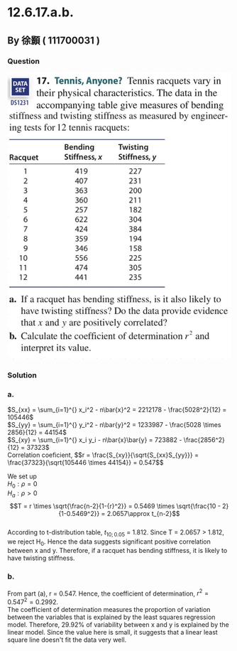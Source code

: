 # 12.6.17.a.b.

## By 徐顥 ( 111700031 )

### Question
![圖1](https://github.com/HWTeng-Course/202402-Statistics/blob/eb3fbf99d3eeec2c2b8e4d4a39a6dc7fbacc5367/Images/S__3072024.jpg)

### Solution 
### a.

  $S_{xx} = \sum_{i=1}^{} x_i^2 - n\bar{x}^2 = 2212178 - \frac{5028^2}{12} = 105446$<br>
  $S_{yy} = \sum_{i=1}^{} y_i^2 - n\bar{y}^2 = 1233987 - \frac{5028 \times 2856}{12} = 44154$<br>
  $S_{xy} = \sum_{i=1}^{} x_i y_i - n\bar{x}\bar{y} = 723882 - \frac{2856^2}{12} = 37323$<br>
Correlation coeficient, 
  $$r = \frac{S_{xy}}{\sqrt{S_{xx}S_{yy}}\} = \frac{37323}{\sqrt{105446 \times 44154}\} = 0.547$$<br>

We set up<br>
$H_0:ρ=0$\
$H_a:ρ>0$
  $$T = r \times \sqrt{\frac{n-2}{1-{r}^2}} = 0.5469 \times \sqrt{\frac{10 - 2}{1-0.5469^2}} = 2.0657\approx t_{n-2}$$<br>
According to t-distribution table, $t_{10;0.05}$ = 1.812. Since T = 2.0657 > 1.812, we reject H<sub>0</sub>. Hence the data suggests significant positive correlation between x and y. Therefore, if a racquet has bending stiffness, it is likely to have twisting stiffness.

### b.

From part (a), r = 0.547. Hence, the coefficient of determination, $r^2 = 0.547^2 = 0.2992.$<br>
The coefficient of determination measures the proportion of variation between the variables that is explained by the least squares regression model. Therefore, 29.92% of variability between x and y is explained by the linear model. Since the value here is small, it suggests that a linear least square line doesn't fit the data very well.
